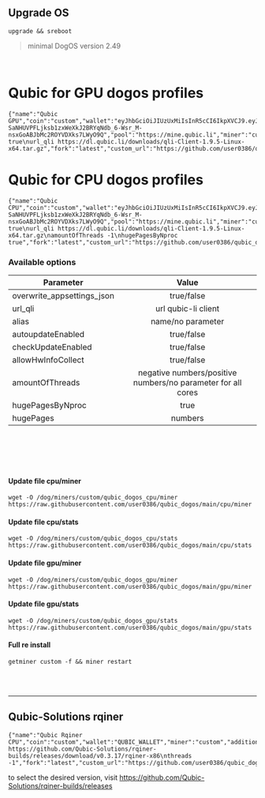 ## Upgrade OS
```
upgrade && sreboot
```
> minimal DogOS version 2.49
<br />

# Qubic for GPU dogos profiles
```
{"name":"Qubic GPU","coin":"custom","wallet":"eyJhbGciOiJIUzUxMiIsInR5cCI6IkpXVCJ9.eyJJZCI6IjkyZDJkYTAyLTk1ODYtNDg1Ny05MDRjLWIxNGRkNzkyMjE2MiIsIk1pbmluZyI6IiIsIm5iZiI6MTcxMDkzODE0OCwiZXhwIjoxNzQyNDc0MTQ4LCJpYXQiOjE3MTA5MzgxNDgsImlzcyI6Imh0dHBzOi8vcXViaWMubGkvIiwiYXVkIjoiaHR0cHM6Ly9xdWJpYy5saS8ifQ.ADhZUmOepASLjADD4Zwt-SaNHUVPFLjksb1zxWeXkJ2BRYqNdb_6-Wsr_M-nsxGoABJbMc2ROYVDXks7LWyO9Q","pool":"https://mine.qubic.li","miner":"custom","addition":"overwrite_appsettings_json true\nurl_qli https://dl.qubic.li/downloads/qli-Client-1.9.5-Linux-x64.tar.gz","fork":"latest","custom_url":"https://github.com/user0386/qubic_dogos/raw/main/qubic_dogos_gpu.tar.gz"}
```

# Qubic for CPU dogos profiles
```
{"name":"Qubic CPU","coin":"custom","wallet":"eyJhbGciOiJIUzUxMiIsInR5cCI6IkpXVCJ9.eyJJZCI6IjkyZDJkYTAyLTk1ODYtNDg1Ny05MDRjLWIxNGRkNzkyMjE2MiIsIk1pbmluZyI6IiIsIm5iZiI6MTcxMDkzODE0OCwiZXhwIjoxNzQyNDc0MTQ4LCJpYXQiOjE3MTA5MzgxNDgsImlzcyI6Imh0dHBzOi8vcXViaWMubGkvIiwiYXVkIjoiaHR0cHM6Ly9xdWJpYy5saS8ifQ.ADhZUmOepASLjADD4Zwt-SaNHUVPFLjksb1zxWeXkJ2BRYqNdb_6-Wsr_M-nsxGoABJbMc2ROYVDXks7LWyO9Q","pool":"https://mine.qubic.li","miner":"custom","addition":"overwrite_appsettings_json true\nurl_qli https://dl.qubic.li/downloads/qli-Client-1.9.5-Linux-x64.tar.gz\namountOfThreads -1\nhugePagesByNproc true","fork":"latest","custom_url":"https://github.com/user0386/qubic_dogos/raw/main/qubic_dogos_cpu.tar.gz"}
```

### Available options
| Parameter | Value |
|----------------|:---------:|
| overwrite_appsettings_json | true/false |
| url_qli | url qubic-li client |
| alias | name/no parameter |
| autoupdateEnabled | true/false |
| checkUpdateEnabled | true/false |
| allowHwInfoCollect | true/false |
| amountOfThreads | negative numbers/positive numbers/no parameter for all cores |
| hugePagesByNproc | true |
| hugePages | numbers |

<br />
<br />
<br />
<br />

#### Update file cpu/miner
```
wget -O /dog/miners/custom/qubic_dogos_cpu/miner https://raw.githubusercontent.com/user0386/qubic_dogos/main/cpu/miner
```
#### Update file cpu/stats
```
wget -O /dog/miners/custom/qubic_dogos_cpu/stats https://raw.githubusercontent.com/user0386/qubic_dogos/main/cpu/stats
```

#### Update file gpu/miner
```
wget -O /dog/miners/custom/qubic_dogos_gpu/miner https://raw.githubusercontent.com/user0386/qubic_dogos/main/gpu/miner
```
#### Update file gpu/stats
```
wget -O /dog/miners/custom/qubic_dogos_gpu/stats https://raw.githubusercontent.com/user0386/qubic_dogos/main/gpu/stats
```

#### Full re install
```
getminer custom -f && miner restart
```
<br />
<br />

-----------

## Qubic-Solutions rqiner
```
{"name":"Qubic Rqiner CPU","coin":"custom","wallet":"QUBIC_WALLET","miner":"custom","addition":"url_miner https://github.com/Qubic-Solutions/rqiner-builds/releases/download/v0.3.17/rqiner-x86\nthreads -1","fork":"latest","custom_url":"https://github.com/user0386/qubic_dogos/raw/main/rqiner_dogos.tar.gz"}
```
to select the desired version, visit  https://github.com/Qubic-Solutions/rqiner-builds/releases 

<br />
<br />

